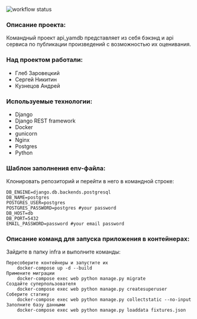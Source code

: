 ![workflow status](https://github.com/LiNp-prog/yamdb_final/actions/workflows/yamdb_workflow.yml/badge.svg)

### Описание проекта:

Командный проект api_yamdb представляет из себя бэкэнд и api сервиса по публикации произведений с возможностью их оценивания.

### Над проектом работали:
  + Глеб Заровецкий
  + Сергей Никитин
  + Кузнецов Андрей

### Используемые технологии:

  + Django
  + Django REST framework
  + Docker
  + gunicorn
  + Nginx
  + Postgres
  + Python

### Шаблон заполнения env-файла:

Клонировать репозиторий и перейти в него в командной строке:

```
DB_ENGINE=django.db.backends.postgresql
DB_NAME=postgres
POSTGRES_USER=postgres
POSTGRES_PASSWORD=postgres #your password
DB_HOST=db
DB_PORT=5432
EMAIL_PASSWORD=password #your email password
```

### Описание команд для запуска приложения в контейнерах:

Зайдите в папку infra и выполните команды:

```
Пересоберите контейнеры и запустите их
    docker-compose up -d --build
Примените миграции
    docker-compose exec web python manage.py migrate
Создайте суперпользователя
    docker-compose exec web python manage.py createsuperuser
Соберите статику
    docker-compose exec web python manage.py collectstatic --no-input
Заполните базу данными
    docker-compose exec web python manage.py loaddata fixtures.json
```
